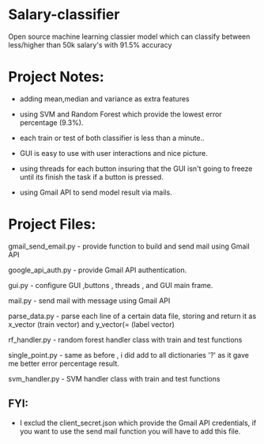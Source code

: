 # Salary-classifier

Open source machine learning classier model which can classify between less/higher than 50k salary's with 91.5% accuracy 

# Project Notes:

* adding mean,median and variance as extra features

* using SVM and Random Forest which provide the lowest error percentage (9.3%).

* each train or test of both classifier is less than a minute.. 

* GUI is easy to use with user interactions and nice picture.

* using threads for each button insuring that the GUI isn't going to freeze until its finish the task if a button is pressed.

* using Gmail API to send model result via mails.



# Project Files:

gmail_send_email.py - provide function to build and send mail using Gmail API

google_api_auth.py - provide Gmail API authentication.

gui.py - configure GUI ,buttons , threads , and GUI main frame.

mail.py - send mail with message using Gmail API

parse_data.py - parse each line of a certain data file, storing and return it as x_vector (train vector) and y_vector(= (label vector)

rf_handler.py - random forest handler class with train and test functions

single_point.py - same as before , i did add to all dictionaries '?' as it gave me better error percentage result.

svm_handler.py - SVM handler  class with train and test functions



## FYI:

* I exclud the client_secret.json which provide the Gmail API credentials, if you want to use the send mail function you will have to add this file.
